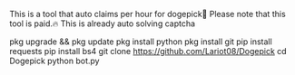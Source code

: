 This is a tool that auto claims per hour for dogepick🙏
Please note that this tool is paid.🔥
This is already auto solving captcha

pkg upgrade && pkg update
pkg install python
pkg install git
pip install requests
pip install bs4
git clone https://github.com/Lariot08/Dogepick
cd Dogepick
python bot.py

